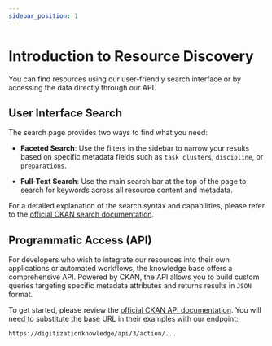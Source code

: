 ```yaml
---
sidebar_position: 1
---
```


# Introduction to Resource Discovery

You can find resources using our user-friendly search interface or by accessing the data directly through our API.

## User Interface Search

The search page provides two ways to find what you need:

- **Faceted Search**: Use the filters in the sidebar to narrow your results based on specific metadata fields such as `task clusters`, `discipline`, or `preparations`.

- **Full-Text Search**: Use the main search bar at the top of the page to search for keywords across all resource content and metadata.

For a detailed explanation of the search syntax and capabilities, please refer to the [official CKAN search documentation](https://docs.ckan.org/en/latest/user-guide.html#searching-for-datasets).

## Programmatic Access (API)

For developers who wish to integrate our resources into their own applications or automated workflows, the knowledge base offers a comprehensive API. Powered by CKAN, the API allows you to build custom queries targeting specific metadata attributes and returns results in `JSON` format.

To get started, please review the [official CKAN API documentation](https://docs.ckan.org/en/latest/api/index.html). You will need to substitute the base URL in their examples with our endpoint:

```
https://digitizationknowledge/api/3/action/...
```
